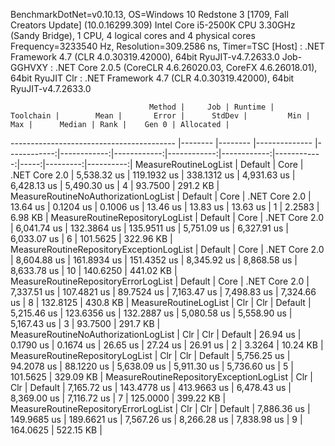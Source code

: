 
BenchmarkDotNet=v0.10.13, OS=Windows 10 Redstone 3 [1709, Fall Creators Update] (10.0.16299.309)
Intel Core i5-2500K CPU 3.30GHz (Sandy Bridge), 1 CPU, 4 logical cores and 4 physical cores
Frequency=3233540 Hz, Resolution=309.2586 ns, Timer=TSC
  [Host]     : .NET Framework 4.7 (CLR 4.0.30319.42000), 64bit RyuJIT-v4.7.2633.0
  Job-GGHVXY : .NET Core 2.0.5 (CoreCLR 4.6.26020.03, CoreFX 4.6.26018.01), 64bit RyuJIT
  Clr        : .NET Framework 4.7 (CLR 4.0.30319.42000), 64bit RyuJIT-v4.7.2633.0


                                   Method |     Job | Runtime |     Toolchain |        Mean |       Error |      StdDev |         Min |         Max |      Median | Rank |    Gen 0 | Allocated |
----------------------------------------- |-------- |-------- |-------------- |------------:|------------:|------------:|------------:|------------:|------------:|-----:|---------:|----------:|
                    MeasureRoutineLogList | Default |    Core | .NET Core 2.0 | 5,538.32 us | 119.1932 us | 338.1312 us | 4,931.63 us | 6,428.13 us | 5,490.30 us |    4 |  93.7500 |  291.2 KB |
     MeasureRoutineNoAuthorizationLogList | Default |    Core | .NET Core 2.0 |    13.64 us |   0.1204 us |   0.1006 us |    13.46 us |    13.83 us |    13.63 us |    1 |   2.2583 |   6.98 KB |
          MeasureRoutineRepositoryLogList | Default |    Core | .NET Core 2.0 | 6,041.74 us | 132.3864 us | 135.9511 us | 5,751.09 us | 6,327.91 us | 6,033.07 us |    6 | 101.5625 | 322.96 KB |
 MeasureRoutineRepositoryExceptionLogList | Default |    Core | .NET Core 2.0 | 8,604.88 us | 161.8934 us | 151.4352 us | 8,345.92 us | 8,868.58 us | 8,633.78 us |   10 | 140.6250 | 441.02 KB |
     MeasureRoutineRepositoryErrorLogList | Default |    Core | .NET Core 2.0 | 7,337.51 us | 107.4821 us |  89.7524 us | 7,163.47 us | 7,498.83 us | 7,324.66 us |    8 | 132.8125 |  430.8 KB |
                    MeasureRoutineLogList |     Clr |     Clr |       Default | 5,215.46 us | 123.6356 us | 132.2887 us | 5,080.58 us | 5,558.90 us | 5,167.43 us |    3 |  93.7500 |  291.7 KB |
     MeasureRoutineNoAuthorizationLogList |     Clr |     Clr |       Default |    26.94 us |   0.1790 us |   0.1674 us |    26.65 us |    27.24 us |    26.91 us |    2 |   3.3264 |  10.24 KB |
          MeasureRoutineRepositoryLogList |     Clr |     Clr |       Default | 5,756.25 us |  94.2078 us |  88.1220 us | 5,638.09 us | 5,911.30 us | 5,736.60 us |    5 | 101.5625 | 329.09 KB |
 MeasureRoutineRepositoryExceptionLogList |     Clr |     Clr |       Default | 7,165.72 us | 143.4778 us | 413.9663 us | 6,478.43 us | 8,369.00 us | 7,116.72 us |    7 | 125.0000 | 399.22 KB |
     MeasureRoutineRepositoryErrorLogList |     Clr |     Clr |       Default | 7,886.36 us | 149.9685 us | 189.6621 us | 7,567.26 us | 8,266.28 us | 7,838.98 us |    9 | 164.0625 | 522.15 KB |
